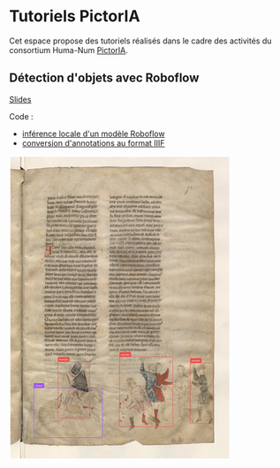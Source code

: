 # Tutoriels PictorIA

Cet espace propose des tutoriels réalisés dans le cadre des activités du consortium Huma-Num [PictorIA](https://pictoria.hypotheses.org/).

## Détection d'objets avec Roboflow
[Slides](https://docs.google.com/presentation/d/1-a0tdgQRa2K5ESwN5IhTn8VnGtDaxeseK37TgvtaiHY/edit#)

Code :
- [inférence locale d'un modèle Roboflow](https://github.com/altomator/pictorIA/blob/main/python/test_inference.py)
- [conversion d'annotations au format IIIF]()

![inférence Roboflow sur image de test](./demo/inference.png)
